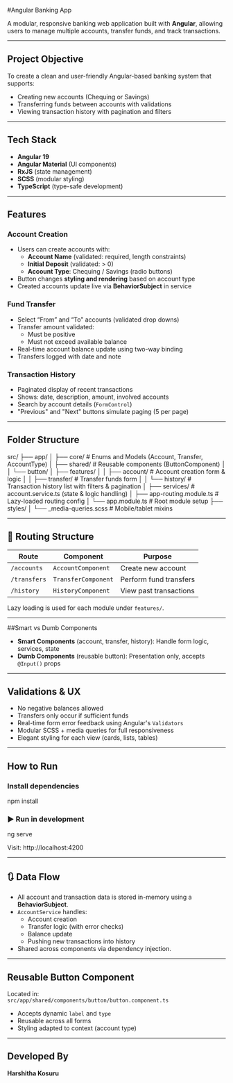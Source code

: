 #Angular Banking App

A modular, responsive banking web application built with **Angular**, allowing users to manage multiple accounts, transfer funds, and track transactions.

---

## Project Objective

To create a clean and user-friendly Angular-based banking system that supports:

- Creating new accounts (Chequing or Savings)
- Transferring funds between accounts with validations
- Viewing transaction history with pagination and filters

---

## Tech Stack

- **Angular 19**
- **Angular Material** (UI components)
- **RxJS** (state management)
- **SCSS** (modular styling)
- **TypeScript** (type-safe development)

---

## Features

### Account Creation

- Users can create accounts with:
  - **Account Name** (validated: required, length constraints)
  - **Initial Deposit** (validated: > 0)
  - **Account Type**: Chequing / Savings (radio buttons)
- Button changes **styling and rendering** based on account type
- Created accounts update live via **BehaviorSubject** in service

### Fund Transfer

- Select “From” and “To” accounts (validated drop downs)
- Transfer amount validated:
  - Must be positive
  - Must not exceed available balance
- Real-time account balance update using two-way binding
- Transfers logged with date and note

### Transaction History

- Paginated display of recent transactions
- Shows: date, description, amount, involved accounts
- Search by account details (`FormControl`)
- "Previous" and "Next" buttons simulate paging (5 per page)

---

## Folder Structure

src/
├── app/
│ ├── core/ # Enums and Models (Account, Transfer, AccountType)
│ ├── shared/ # Reusable components (ButtonComponent)
│ │ └── button/
│ ├── features/
│ │ ├── account/ # Account creation form & logic
│ │ ├── transfer/ # Transfer funds form
│ │ └── history/ # Transaction history list with filters & pagination
│ ├── services/ # account.service.ts (state & logic handling)
│ ├── app-routing.module.ts # Lazy-loaded routing config
│ └── app.module.ts # Root module setup
├── styles/
│ └── \_media-queries.scss # Mobile/tablet mixins

---

## 🔀 Routing Structure

| Route        | Component           | Purpose                |
| ------------ | ------------------- | ---------------------- |
| `/accounts`  | `AccountComponent`  | Create new account     |
| `/transfers` | `TransferComponent` | Perform fund transfers |
| `/history`   | `HistoryComponent`  | View past transactions |

Lazy loading is used for each module under `features/`.

---

##Smart vs Dumb Components

- **Smart Components** (account, transfer, history): Handle form logic, services, state
- **Dumb Components** (reusable button): Presentation only, accepts `@Input()` props

---

## Validations & UX

- No negative balances allowed
- Transfers only occur if sufficient funds
- Real-time form error feedback using Angular's `Validators`
- Modular SCSS + media queries for full responsiveness
- Elegant styling for each view (cards, lists, tables)

---

## How to Run

### Install dependencies

npm install

### ▶️ Run in development

ng serve

Visit: http://localhost:4200

---

## 🔃 Data Flow

- All account and transaction data is stored in-memory using a **BehaviorSubject**.
- `AccountService` handles:
  - Account creation
  - Transfer logic (with error checks)
  - Balance update
  - Pushing new transactions into history
- Shared across components via dependency injection.

---

## Reusable Button Component

Located in:  
`src/app/shared/components/button/button.component.ts`

- Accepts dynamic `label` and `type`
- Reusable across all forms
- Styling adapted to context (account type)

---

## Developed By

**Harshitha Kosuru**
